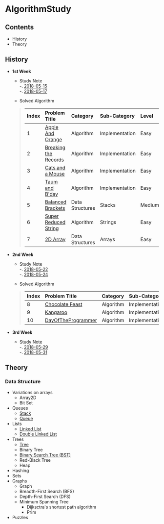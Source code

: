 # AlgorithmStudy
## Contents
- History
- Theory

## History
- **1st Week**
    - Study Note  
    -. [2018-05-15](https://github.com/sungeunDev/AlgorithmStudy/blob/master/0.DailyStudyNote/180515.md)  
    -. [2018-05-17](https://github.com/sungeunDev/AlgorithmStudy/blob/master/0.DailyStudyNote/180517.md)    


    - Solved Algorithm
    > | Index | Problem Title | Category | Sub-Category | Level |
    > | :--- | :--- | :--- | :--- | :--- |
    > | 1 | [Apple And Orange](https://github.com/sungeunDev/AlgorithmStudy/tree/master/1.SolvedAlgorithm/1.AppleAndOrange) | Algorithm | Implementation | Easy |
    > | 2 | [Breaking the Records](https://github.com/sungeunDev/AlgorithmStudy/tree/master/1.SolvedAlgorithm/2.BreakTheRecords) | Algorithm | Implementation | Easy |
    > | 3 | [Cats and a Mouse](https://github.com/sungeunDev/AlgorithmStudy/tree/master/1.SolvedAlgorithm/3.CatsAndAMouse) | Algorithm | Implementation | Easy |
    > | 4 | [Taum and B'day](https://github.com/sungeunDev/AlgorithmStudy/tree/master/1.SolvedAlgorithm/4.TaumAndBDay) | Algorithm | Implementation | Easy |
    > | 5 | [Balanced Brackets](https://github.com/sungeunDev/AlgorithmStudy/tree/master/1.SolvedAlgorithm/5.BalancedBrackets) | Data Structures | Stacks | Medium |
    > | 6 | [Super Reduced String](https://github.com/sungeunDev/AlgorithmStudy/tree/master/1.SolvedAlgorithm/6.SuperReducedString) | Algorithm | Strings | Easy |
    > | 7 | [2D Array](https://github.com/sungeunDev/AlgorithmStudy/tree/master/1.SolvedAlgorithm/7.2DArray) | Data Structures | Arrays | Easy |

- **2nd Week**
    - Study Note  
    -. [2018-05-22](https://github.com/sungeunDev/AlgorithmStudy/blob/master/0.DailyStudyNote/180522.md)  
    -. [2018-05-24](https://github.com/sungeunDev/AlgorithmStudy/blob/master/0.DailyStudyNote/180524.md)  

    - Solved Algorithm
    > | Index | Problem Title | Category | Sub-Category | Level |
    > | :--- | :--- | :--- | :--- | :--- |
    > | 8 | [Chocolate Feast](https://github.com/sungeunDev/AlgorithmStudy/tree/master/1.SolvedAlgorithm/8.ChocolateFeast) | Algorithm | Implementation | Easy |
    > | 9 | [Kangaroo](https://github.com/sungeunDev/AlgorithmStudy/tree/master/1.SolvedAlgorithm/9.Kangaroo) | Algorithm | Implementation | Easy |
    > | 10 | [DayOfTheProgrammer](https://github.com/sungeunDev/AlgorithmStudy/tree/master/1.SolvedAlgorithm/10.DayOfTheProgrammer) | Algorithm | Implementation | Easy |

- **3rd Week**
   - Study Note  
    -. [2018-05-29](https://github.com/sungeunDev/AlgorithmStudy/blob/master/0.DailyStudyNote/180529.md)  
    -. [2018-05-31](https://github.com/sungeunDev/AlgorithmStudy/blob/master/0.DailyStudyNote/180531.md)


## Theory

### Data Structure
- Variations on arrays
    + Array2D
    + Bit Set
- Queues
    + [Stack](https://github.com/sungeunDev/AlgorithmStudy/blob/master/2.Theory/DataStructures/Stack/Stack.swift)
    + [Queue](https://github.com/sungeunDev/AlgorithmStudy/blob/master/2.Theory/DataStructures/Queue/Queue.swift)
- Lists
    + [Linked List](https://github.com/sungeunDev/AlgorithmStudy/blob/master/2.Theory/DataStructures/LinkedList/LinkedList.swift)
    + [Double Linked List](https://github.com/sungeunDev/AlgorithmStudy/blob/master/2.Theory/DataStructures/LinkedList/DoublyLinkedList.swift)
- Trees
    + [Tree](https://github.com/sungeunDev/AlgorithmStudy/tree/master/2.Theory/DataStructures/Tree)
    + Binary Tree
    + [Binary Search Tree (BST)](https://github.com/sungeunDev/AlgorithmStudy/tree/master/2.Theory/DataStructures/BinarySearchTree)
    + Red-Black Tree
    + Heap
- Hashing
- Sets
- Graphs
    + Graph
    + Breadth-First Search (BFS)
    + Depth-First Search (DFS)
    + Minimum Spanning Tree
        + Dijksctra's shortest path algorithm
        + Prim 
- Puzzles



